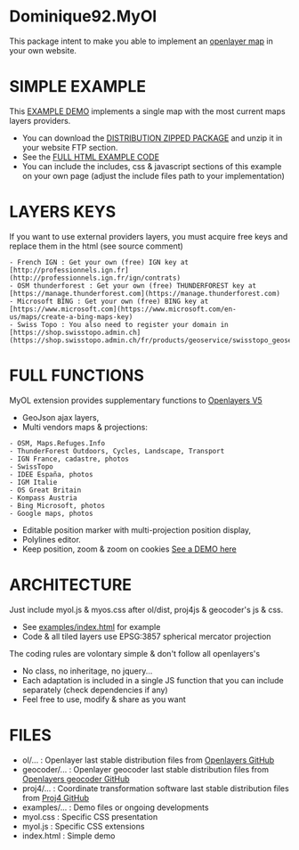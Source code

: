Dominique92.MyOl
================
This package intent to make you able to implement an [openlayer map](https://openlayers.org/) in your own website.

SIMPLE EXAMPLE
==============
This [EXAMPLE DEMO](https://dominique92.github.io/MyOl/) implements a single map with the most current maps layers providers.
* You can download the [DISTRIBUTION ZIPPED PACKAGE](https://github.com/Dominique92/MyOl/archive/master.zip) and unzip it in your website FTP section.
* See the [FULL HTML EXAMPLE CODE](https://raw.githubusercontent.com/Dominique92/MyOl/master/index.html)
* You can include the includes, css & javascript sections of this example on your own page (adjust the include files path to your implementation)

LAYERS KEYS
===========
If you want to use external providers layers, you must acquire free keys and replace them in the html (see source comment)
```
- French IGN : Get your own (free) IGN key at [http://professionnels.ign.fr](http://professionnels.ign.fr/ign/contrats)
- OSM thunderforest : Get your own (free) THUNDERFOREST key at [https://manage.thunderforest.com](https://manage.thunderforest.com)
- Microsoft BING : Get your own (free) BING key at [https://www.microsoft.com](https://www.microsoft.com/en-us/maps/create-a-bing-maps-key)
- Swiss Topo : You also need to register your domain in [https://shop.swisstopo.admin.ch](https://shop.swisstopo.admin.ch/fr/products/geoservice/swisstopo_geoservices/WMTS_info)
```

FULL FUNCTIONS
==============
MyOL extension provides supplementary functions to [Openlayers V5](https://openlayers.org/)
* GeoJson ajax layers,
* Multi vendors maps &amp; projections:
```
- OSM, Maps.Refuges.Info
- ThunderForest Outdoors, Cycles, Landscape, Transport
- IGN France, cadastre, photos
- SwissTopo
- IDEE España, photos
- IGM Italie
- OS Great Britain
- Kompass Austria
- Bing Microsoft, photos
- Google maps, photos
```
* Editable position marker with multi-projection position display,
* Polylines editor.
* Keep position, zoom & zoom on cookies
[See a DEMO here](https://dominique92.github.io/MyOl/examples/)

ARCHITECTURE
============
Just include myol.js & myos.css after ol/dist, proj4js & geocoder's js & css.
* See [examples/index.html](https://raw.githubusercontent.com/Dominique92/MyOl/master/examples/index.html) for example
* Code & all tiled layers use EPSG:3857 spherical mercator projection

The coding rules are volontary simple & don't follow all openlayers's
* No class, no inheritage, no jquery...
* Each adaptation is included in a single JS function that you can include separately (check dependencies if any)
* Feel free to use, modify & share as you want

FILES
=====
* ol/... : Openlayer last stable distribution files from [Openlayers GitHub](https://github.com/openlayers/openlayers)
* geocoder/... : Openlayer geocoder last stable distribution files from [Openlayers geocoder GitHub](https://github.com/jonataswalker/ol-geocoder)
* proj4/... : Coordinate transformation software last stable distribution files from [Proj4 GitHub](https://github.com/OSGeo/proj.4)
* examples/... : Demo files or ongoing developments
* myol.css : Specific CSS presentation
* myol.js : Specific CSS extensions
* index.html : Simple demo
